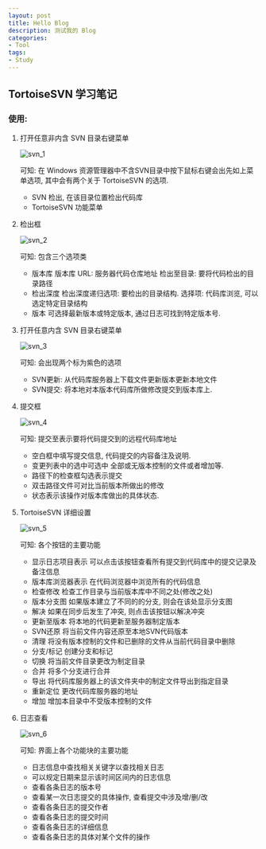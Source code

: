 ```yaml
---
layout: post
title: Hello Blog
description: 测试我的 Blog
categories:
- Tool
tags:
- Study
---
```


## TortoiseSVN 学习笔记

### 使用:

1. 打开任意非内含 SVN 目录右键菜单

	![svn_1][svn_1]

    可知: 在 Windows 资源管理器中不含SVN目录中按下鼠标右键会出先如上菜单选项, 其中会有两个关于 TortoiseSVN 的选项.
	+ SVN 检出, 在该目录位置检出代码库
	+ TortoiseSVN 功能菜单

2. 检出框

    ![svn_2][svn_2]

	可知: 包含三个选项类
	+ 版本库
	版本库 URL: 服务器代码仓库地址
	检出至目录: 要将代码检出的目录路径
	+ 检出深度
	检出深度递归选项: 要检出的目录结构.
	选择项: 代码库浏览, 可以选定特定目录结构
	+ 版本
	可选择最新版本或特定版本, 通过日志可找到特定版本号.

3. 打开任意内含 SVN 目录右键菜单

    ![svn_3][svn_3]

    可知:	会出现两个标为紫色的选项
	+ SVN更新: 从代码库服务器上下载文件更新版本更新本地文件
	+ SVN提交: 将本地对本版本代码库所做修改提交到版本库上.

4. 提交框

	![svn_4][svn_4]

    可知:	提交至表示要将代码提交到的远程代码库地址
	+ 空白框中填写提交信息, 代码提交的内容备注及说明.
	+ 变更列表中的选中可选中 全部或无版本控制的文件或者增加等.
	+ 路径下的检查框勾选表示提交
	+ 双击路径文件可对比当前版本所做出的修改
	+ 状态表示该操作对版本库做出的具体状态.

5. TortoiseSVN 详细设置

	![svn_5][svn_5]

	可知: 各个按钮的主要功能
    + 显示日志项目表示
	可以点击该按钮查看所有提交到代码库中的提交记录及备注信息
	+ 版本库浏览器表示
	在代码浏览器中浏览所有的代码信息
	+ 检查修改
	检查工作目录与当前版本库中不同之处(修改之处)
	+ 版本分支图
	如果版本建立了不同的的分支, 则会在该处显示分支图
	+ 解决
	如果在同步后发生了冲突, 则点击该按钮以解决冲突
	+ 更新至版本
	将本地的代码更新至服务器制定版本
	+ SVN还原
	将当前文件内容还原至本地SVN代码版本
	+ 清理
	将没有版本控制的文件和已删除的文件从当前代码目录中删除	
	+ 分支/标记
	创建分支和标记
	+ 切换
	将当前文件目录更改为制定目录
	+ 合并
	将多个分支进行合并
	+ 导出
	将代码库服务器上的该文件夹中的制定文件导出到指定目录
	+ 重新定位
	更改代码库服务器的地址
	+ 增加
	增加本目录中不受版本控制的文件

6. 日志查看

	![svn_6][svn_6]

    可知: 界面上各个功能块的主要功能
    + 日志信息中查找相关关键字以查找相关日志
	+ 可以规定日期来显示该时间区间内的日志信息
	+ 查看各条日志的版本号
	+ 查看某一次日志提交的具体操作, 查看提交中涉及增/删/改
	+ 查看各条日志的提交作者
	+ 查看各条日志的提交时间
	+ 查看各条日志的详细信息
	+ 查看各条日志的具体对某个文件的操作

[svn_1]:image/20140820/svn_1.png
[svn_2]:image/20140820/svn_2.png
[svn_3]:image/20140820/svn_3.png
[svn_4]:image/20140820/svn_4.png
[svn_5]:image/20140820/svn_5.png
[svn_6]:image/20140820/svn_6.png


